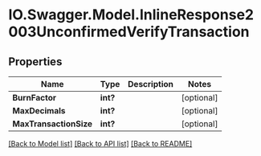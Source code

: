 # IO.Swagger.Model.InlineResponse2003UnconfirmedVerifyTransaction
## Properties

Name | Type | Description | Notes
------------ | ------------- | ------------- | -------------
**BurnFactor** | **int?** |  | [optional] 
**MaxDecimals** | **int?** |  | [optional] 
**MaxTransactionSize** | **int?** |  | [optional] 

[[Back to Model list]](../README.md#documentation-for-models) [[Back to API list]](../README.md#documentation-for-api-endpoints) [[Back to README]](../README.md)


